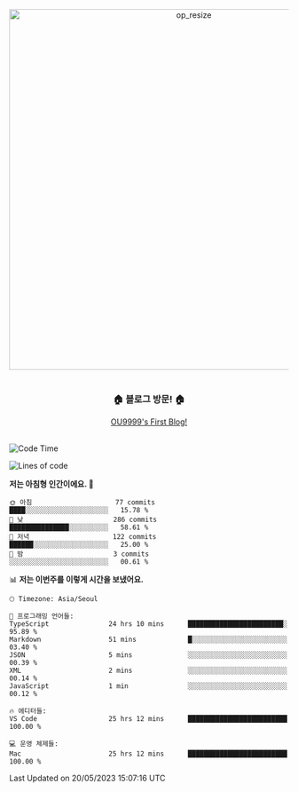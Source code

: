 
<div align=center>
	<img width="650" alt="op_resize" src="https://user-images.githubusercontent.com/113419018/231088010-e65212ff-48c4-480d-bf25-7427638b6e93.png">
</div>
<br>
<div align=center>
	<h3>🏠 블로그 방문! 🏠</h3>
	<a href="https://ou9999-next-js-blog.vercel.app/">OU9999's First Blog!</a>
</div>

<br>

<!--START_SECTION:waka-->
![Code Time](http://img.shields.io/badge/Code%20Time-439%20hrs%207%20mins-blue)

![Lines of code](https://img.shields.io/badge/%EC%A0%80%EB%8A%94%20%EC%97%AC%ED%83%9C%EA%B9%8C%EC%A7%80%20-1.7%20million%20%EC%A4%84%EC%9D%98%20%EC%BD%94%EB%93%9C%EB%A5%BC%20%EC%9E%91%EC%84%B1%ED%96%88%EC%96%B4%EC%9A%94.-blue)

**저는 아침형 인간이에요. 🐤** 

```text
🌞 아침                     77 commits          ████░░░░░░░░░░░░░░░░░░░░░   15.78 % 
🌆 낮　                     286 commits         ███████████████░░░░░░░░░░   58.61 % 
🌃 저녁                     122 commits         ██████░░░░░░░░░░░░░░░░░░░   25.00 % 
🌙 밤　                     3 commits           ░░░░░░░░░░░░░░░░░░░░░░░░░   00.61 % 
```


📊 **저는 이번주를 이렇게 시간을 보냈어요.** 

```text
🕑︎ Timezone: Asia/Seoul

💬 프로그래밍 언어들: 
TypeScript               24 hrs 10 mins      ████████████████████████░   95.89 % 
Markdown                 51 mins             █░░░░░░░░░░░░░░░░░░░░░░░░   03.40 % 
JSON                     5 mins              ░░░░░░░░░░░░░░░░░░░░░░░░░   00.39 % 
XML                      2 mins              ░░░░░░░░░░░░░░░░░░░░░░░░░   00.14 % 
JavaScript               1 min               ░░░░░░░░░░░░░░░░░░░░░░░░░   00.12 % 

🔥 에디터들: 
VS Code                  25 hrs 12 mins      █████████████████████████   100.00 % 

💻 운영 체제들: 
Mac                      25 hrs 12 mins      █████████████████████████   100.00 % 
```


 Last Updated on 20/05/2023 15:07:16 UTC
<!--END_SECTION:waka-->
